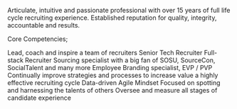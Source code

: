 Articulate, intuitive and passionate professional with over 15 years of full life cycle recruiting experience. Established reputation for quality, integrity, accountable and results.

Core Competencies;

Lead, coach and inspire a team of recruiters
Senior Tech Recruiter
Full-stack Recruiter
Sourcing specialist with a big fan of SOSU, SourceCon, SocialTalent and many more
Employee Branding specialist, EVP / PVP
Continually improve strategies and processes to increase value a highly effective recruiting cycle
Data-driven
Agile Mindset
Focused on spotting and harnessing the talents of others
Oversee and measure all stages of candidate experience
